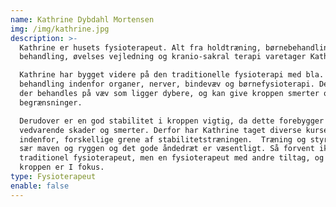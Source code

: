 ```yaml
---
name: Kathrine Dybdahl Mortensen
img: /img/kathrine.jpg
description: >-
  Kathrine er husets fysioterapeut. Alt fra holdtræning, børnebehandling, manuel
  behandling, øvelses vejledning og kranio-sakral terapi varetager Kathrine. 

  Kathrine har bygget videre på den traditionelle fysioterapi med bla.
  behandling indenfor organer, nerver, bindevæv og børnefysioterapi. Derfor kan
  der behandles på væv som ligger dybere, og kan give kroppen smerter og
  begrænsninger. 

  Derudover er en god stabilitet i kroppen vigtig, da dette forebygger
  vedvarende skader og smerter. Derfor har Kathrine taget diverse kurser
  indenfor, forskellige grene af stabilitetstræningen.  Træning og styrke af i
  sær maven og ryggen og det gode åndedræt er væsentligt. Så forvent ikke en
  traditionel fysioterapeut, men en fysioterapeut med andre tiltag, og hvor hele
  kroppen er I fokus.
type: Fysioterapeut
enable: false
---
```


